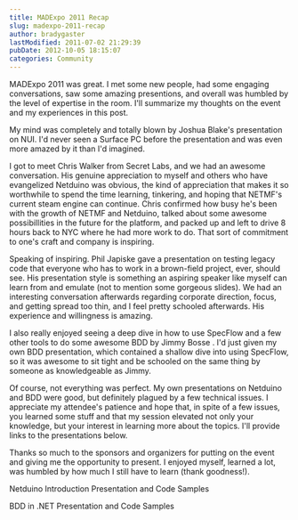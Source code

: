 ```yaml
---
title: MADExpo 2011 Recap
slug: madexpo-2011-recap
author: bradygaster
lastModified: 2011-07-02 21:29:39
pubDate: 2012-10-05 18:15:07
categories: Community
---
```


<p>MADExpo 2011 was great. I met some new people, had some engaging conversations, saw some amazing presentions, and overall was humbled by the level of expertise in the room. I&apos;ll summarize my thoughts on the event and my experiences in this post.&#xA0;</p>
<p>My mind was completely and totally blown by
  <a>Joshua Blake&apos;s</a>  presentation on NUI. I&apos;d never seen a Surface PC before the presentation and was even more amazed by it than I&apos;d imagined.&#xA0;</p>
<p>I got to meet
  <a>Chris Walker</a>  from
  <a>Secret Labs</a>, and we had an awesome conversation. His genuine appreciation to myself and others who have evangelized Netduino was obvious, the kind of appreciation that makes it so worthwhile to spend the time learning, tinkering, and hoping that
  NETMF&apos;s current steam engine can continue. Chris confirmed how busy he&apos;s been with the growth of NETMF and Netduino, talked about some awesome possibillities in the future for the platform, and packed up and left to drive 8 hours back to NYC where he
  had more work to do. That sort of commitment to one&apos;s craft and company is inspiring.</p>
<p>Speaking of inspiring.
  <a>Phil Japiske</a>  gave a presentation on testing legacy code that everyone who has to work in a brown-field project, ever, should see. His presentation style is something an aspiring speaker like myself can learn from and emulate (not to mention some
  gorgeous slides). We had an interesting conversation afterwards regarding corporate direction, focus, and getting spread too thin, and I feel pretty schooled afterwards. His experience and willingness is amazing.&#xA0;</p>
<p>I also really enjoyed seeing a deep dive in how to use SpecFlow and a few other tools to do some awesome BDD by
  <a>Jimmy Bosse</a> . I&apos;d just given my own BDD presentation, which contained a shallow dive into using SpecFlow, so it was awesome to sit tight and be schooled on the same thing by someone as knowledgeable as Jimmy.&#xA0;</p>
<p>Of course, not everything was perfect. My own presentations on Netduino and BDD were good, but definitely plagued by a few technical issues. I appreciate my attendee&apos;s patience and hope that, in spite of a few issues, you learned some stuff and that my
  session elevated not only your knowledge, but your interest in learning more about the topics. I&apos;ll provide links to the presentations below.&#xA0;</p>
<p>Thanks so much to the sponsors and organizers for putting on the event and giving me the opportunity to present. I enjoyed myself, learned a lot, was humbled by how much I still have to learn (thank goodness!).&#xA0;</p>
<p>
  <a>Netduino Introduction Presentation and Code Samples</a> 
</p>
<p>
  <a>BDD in .NET Presentation and Code Samples</a> 
</p>

